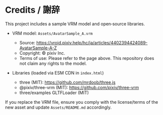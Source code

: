# Credits / 謝辞

This project includes a sample VRM model and open‑source libraries.

- VRM model: `Assets/AvatarSample_A.vrm`
  - Source: https://vroid.pixiv.help/hc/ja/articles/4402394424089-AvatarSample-A-Z
  - Copyright: © pixiv Inc.
  - Terms of use: Please refer to the page above. This repository does not claim any rights to the model.

- Libraries (loaded via ESM CDN in `index.html`)
  - three (MIT): https://github.com/mrdoob/three.js
  - @pixiv/three-vrm (MIT): https://github.com/pixiv/three-vrm
  - three/examples GLTFLoader (MIT)

If you replace the VRM file, ensure you comply with the license/terms of the new asset and update `Assets/README.md` accordingly.

